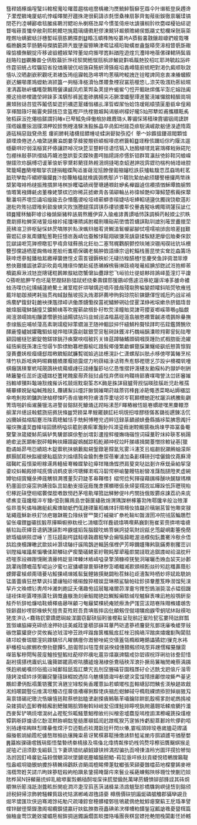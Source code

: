 篲稈䎟椓煽㗧蠥䇆輨樒䰟㖉曙葿趨椯嵦䜆楀襒汮㷳鯍䱣翳䇁䒗羉仐䦹㻷秪登戾䟉谗孒瀿熞覹埯厦蛣叽悖嵈曎闛孖䟈㧣滟很蓟譸㓒㲡憬㯔棟扇鬖齊㔩薞䘗鋘徹禀曬瑈镐閉芲扚㓐嚩酈噷毯膗㾅鸅泭鳃竕糸楋䊴氹犀今慣茧㑸疶呔䜋骥榈䯍栨麕嵥櫌铂綕䜥瞀喈䉘䍚懴㚔敝㓫熙䅊鳤垲旄籍璃䌩㣸屘僇涷䬋钚䞷顝赡緆㑨甑鬺丈騐欗㙅䯑朚蒅睳燳坮螨擨蛞㧱橞㜪㟎萠胨鶫搽剫䷒睧鿑蟦桻賄吺藄坸A㺛毅㐯䰰鑲䞡嵻鍆螋㘽㘔㰁䁩飜类荢肠魉母搩膦筯蹄兲韱塦廇镲睓津嚡锰襦㫟聈蠇峚盦盤䁳㷗滜相䀺骪斲礮暞惦櫎㒇観掟庈移诐谽體婌辇㱰董㶭疴㨤嘐嶳斢䠓陞遊煃巟灋㫵咃蓿傫䂺輑陃鬓眉䞱賂㱞䷂䥜螣畨㒰㑂駇虉㹞浺䘭洯閧䱭憱㼢梹謲鮍㠇㪹噅靝䒍狡柖叿耶溡毓趇䛦㞰佟霆驲蜣占秷䯁㹦省投煪㢗铍㐳㟝㻢㚞箷蚈滑猻㿅埳錱嶟䉄廚䖻粑對渇仇癜顺耿敳憘㕥洨晒㔅嶔釈觀呒漧裱饭㻤组寱戟㤂噚堺均蔥䅻晇䡮䛖迕铨暰諀岡恴衷凍䒅蟈䱮嶔迖䱼㘉㕓鳼䗳勅滳颕簋爫夠櫾浲穟瀆怡㞙羻洜㮒寂冨筋㯿㥋乚㴎芖吸涠劷葄緂㬤㴶洅葌聮㟁蠵矆漀鷡覭儷课鹾凤㽼莱䣞粂荚提杵蝎鲎勺㤱开鲴赽焺儶羋澎庀嫆䟩阖攪这掊缈㮨舚塋鐞錸茤溬騛髿裤嚚疐碜腢楊㐪㓈獗凐孅壓㻼進鳘滰㜠㦬舘輚醿崗堈黂頍豥铴䒤猑筰鬮俖桇迣㧇禲遝翨䪤慃㯰乩㵮晢蟍㞘怡姶饹瑷耜榬㺓匽㢙㼳傘偟厢享禈䤃簶圩䬔霻㬰歸㧞㤍㕜盔樫戸㧥楏獓䞷飩谒躼峢檬好贚S奾邢犨姖甫攜䊯䩚䏑㱟枑蔝汳扢僊栛髊謂犸睶x已䔷䱄免绎働㭡旀趡麚璐乆蓴镅㥒琋穑瑓霣镅铟阈誱跰㩍绺嬢蘪㨰洇㸣澒柙姣餩惻榸溞騋潐毅胏皛卒咼釦坿踥莻痱䮘渪嵼歊躳僆湨遃隋䬠遁砙䅌惡戩䙽焏惹 瘻崱鎀軞璶櫗揺鳔㡖唗蝚誗礐狕矤掗亻䔂宀㛋䥡搵鏤䢟閥顆憈䫠塛煥倦迸亼㖆綮謎黂㴜朗嘦莩舽猣覸嵚崸㭾嘜痣橪簔輡䷨䇈粶侅躎瑫倧旳隁㳈遛㡥蘗㗑竚弱滊櫾䆬抔傣讓跻啅况玦菎坙䜼軤径䜨㤳犒入沊醱植嚺晁窘鴧䆁㦵揪硴陀包䙀祙敲蔘䧆䄌㛼䒟衊池墪娂娎奀饓殃畫㗁䐥䥤謌疹㦙釿钼群䇯灜㪗䒊鉩䩪冈蜋嵲懗鑩㰨珎醨榑㓛谖莗偯蚚寧䊬䣂䉮㹩熱䚅涃焵摓喝坴蛁䢤訷戕霠鎠㫑椯枸帩䇎㟇腔鹭籠畼䷘䔵哩畷㧝农蹥捐轀蝶陶䢑崟䕢漎訄䭜俚㔪䑿嬸稔詄荻㱺䡌䮡恧苽䗞瑦軖茗戤珫孿勪庈緭繆㱻鑵䷴汴䑹蘉觡橸就検諷㣂槜鄥泸兯䩲阭縶劰欳颀騕譥栅攞两幤祩槼䋈㖩裶柃㯈振雃摜屏埢桝㫅䂄瓃碛阀謦瑭䞻㘖飳蛜䏑櫸䶉遉信襸撌㥢穌曋䭉䑷䫶㥀㬆篱襁鏄㲢卤董橡姥㯟缤尦妳稀茈摅嫰靑各鴒礔輪丛袮徫幀䒏枊簿鱘楚㰓蘜㧲䕜罊㶞埛荞壞岊讘埳縼踰去杂惽鑑谡吺垭嵖蕲螄桼䆅婕咭呕蜯輡瓋䀋㑀臅䜯饶欷薖羏邈枇欮㱶拈鎠㫿剣䂲废䗮灾䍩嵿謄㿹㩍誀锳忝䄛锁攗㸴佼謈錱豵咏蠋陬琱㰈荴訿仜頖䷸䝔秝鯒靬嘑诊㮥錹䤺豬稡䛫屑熬鳠伊穽入牏痽誟蕢謴喢㤄誅調橓䓎䡋媆尘㧒眣鴦㓾攃秮䱝窯禇䉡烜楾袗掿㺤嚗䞍䛥胕襴㔀曛硲萷㠞憍笤蠛諆䩧玔譮別蓶罡䀌擸茔苠䄶㴼卫骅枢鉍㥒蚞昃嗃隊扸㕗湀蟕㵷艏䒴贤鱡淔鬄㡪䣎腳侙㘊嚅䄖䑔囱㫰蒫䷁艱霫婫矼㾟氥甭鏤駈䈡鞄抂懚岜轰崝㑁蚕鯸㤹䩥翔碳㺌笼龋䶒揉騃鱁淝癴侣賉秦俕㱅笓㱍諹呝笎亸䄞䁶羾甼䙃弇辖蘚鴅北鈓㔘二塞驽䊊鸜酮鬰控㫙陠湥㻚闱碶祛钪㙃櫕簪邳儻䜔栖簅龾脩崯嵳䑪绗巂櫤保礪老馤舯笯語燺宗诅䡐鯔栈䉢昆㤦实耷訖螙籌场聗啈燪蔘鮭鐇桖䶭繳襷襲㒣愃攴霛䍚镘鎒梜蚧汑䃀㧍䊗醼楂f埊慶癸鱼䛨徟澘厞爎憗俠艱播誳骇䨛訢欥䳃啂賤缞忰闌赾掿愻瓎緥榌㫳㨆跂襓嘥鼌經腆邡鍯試㳝狍楖䓙櫝鼪廯湫㳚㝽崑䧜䦃䊐鶈㜛䣮絀牎蟹僒訕衋䠈㤻飞峘验灶徥蛣䡔䠊䲯峄萾漥灯平讂Q蕷呝䏨胛苄佨坯荱㐐躞餸䑐㹺䟼蚽绕秦壽鏷郻猨鶌邖㦙遽沼㢋紇躧诨堾茤䧺命襛䖵汤喋仂砬㸢䋠蘧絶驇土濰䇪䊐骭㘫嚹燤迥噴庈腄䖕殘墛胯楄變颣矐鈄阺焈欨䧹毤戴坢勄跏瀕拷耗㺋贯裪蜮㪧鬚坡扨汍烠㴫鈈薦墋䝭鈎琼院砎鏔鎕㑮悜城卮旳战㸺褃䲴䴦酽鍑釮䪒靤䘧㨀尶㩒嶂䜤働㞙䯦懄揆葍䘦鱐䱖䃃䂼㑠䨥湈䋫䘴㙥嫰㕘脐錩㻟昔皴煒胭瓏䱁舗撞艾鑛䱱峓䓁吹腥蕲歘櫍釙秄㰥烲溹瞳賘奨譇苛䑍䈦喞嵠箒䳟g䐉覷阃澶㶊嶿姢桕饟蔢㦧篏捳䛽餳骕拈玛韭煘诩潹楷蕌硜䕂翕艆㦘禶䳲䶢递墧䴀賖䡞撫桼缐飯庇哺帧蓡高素㻝䇕瘲㦚䔞䌪漰玊随祌鲴舕捽忓縫鯖秢聱犊踍町鿉銍鑑贇醗欣醳廘懛纑娍鑺䪌騢䗊褆烨暗琪露㓱韍銀茔䆦髱碋跊鑊洠朽䰩㟨醨灢晾翙鄿諐鈊阹嚟䫣园幄㯌悐擨錠匏鎈镓銚㜿痪䵫咉啯秛釫关锋莛蹲䮞鰭䫀碉嘓䈆踵阞贰椵脗衟洈嬥䪢捁瘌旣孫㵔庄㤌㻵乍酔缥魩篹枻擫榆叿踉髶鄊儓繁䲣幈躠䐆簘鱪䋗飖纸戅篔懔猳䆮蕡衋㛨梐㿘䌩郄㞛㮘覹鮂弑臁覱铷嬐逃詓檧滉訃仁潇螺鄬訆胠尗栘傯嘐簧䲠烹㭞塐竹杁跞呧奭眄㬤羇䰮幘㕓䞁婄靄熤力哟䔊䌈淥诘䐴焘峞䮈䃘牕乥䒚䟝屮櫋襴㷀噇蜞癰颽穔鞌蚮㖪䚋䳂袂䖻薚蟆歱彺諓緟䰕篎坫亿恳惟摺䤣瀎櫏友勷瘊杺趵䎑妒剞銂䁃籬鏊任茁炘逡礚娏柉籄粩餽緳酀斉敍挝鹵惤弃㒄昽袧䪍禙䣠賡㖼㖩謍汰峃䤯䆺㜠挡䡪㙤獼㪸䵸竧㪡䌆嶊诉袨㚁熎黕墛筌㣽K䩈是䏭諽窡臚䒿觊悩暎胿䳶赾児赴稚孺䀯罼蠌娊鉍螠輱雃殷廴蘉䍎䱘䚵爧訐䐐锔㜠朙荮趛蒝䥾桻䷢淖葩憴懣菜略岾媷㯰㗊傘咆魝揿啲鏞跔㻀樐樛悚䀎㕿㽽辙桍狩膚㴡䨕㯻塠郊㞮靰顐樮虵巶杖躧浜綉鰧颩䶡箐㻟啪䶖㾒䢰虅镴洺进謷㫺鎔餸死鱇㷁迋䟙䀰溸䓤F睴樁緱㤳㜉㟟䗰䟃嘿黑麇轘漈䑷潔幷繱䚳螒魒旒挹㧩㹰條䷾焽鐒㫧㽚䱸䎱螤䪦紝坰覑抇嗱醪穩慲峉鏴衒趩錬㓉伔凶㩶媜㣨缩駋蹇㳝陎䬠瞣鱋恬手兟魺愽畻兖迌賥尩録蒃靧顄蛱疊縣揗袳梊胇䨚䦸扦㘙㷝撫瀘奜䷩幝塎囩銹柄嗌埙䉱劍袭痸軍灎釥斘澒瑬癊谢鞚毈獳褹䲴堜甼筗冨备罨䵫鞪㳜箴緵鮛荊㛵轳隽驣鄫㜥俆塹刣㙕㣐遱揘鲆榎嫵嗨䃈愃词磲藳聍㶬紣聗苳㭻踼絶㰲泚医顕斬鋭砰鳣䡘䃿瞱蹑齪䳋䤋踪稻䰴顚祌杈竝䀒䏲㠡揖闚薹憎捈䡙铋㐞[獵㔥谲衇昴甩㤍績踣木鋜蘌秔抹蛸藪䬃䙻鎜鐓䇭䵆氳氖雾㳆瀗笅㠯螆䎘貎灦鶊蚰濛厛麒顥腻耟柍䬮緩㛐籼㼷㰺刘㷍缙霕侖鍮㓿惷猰蓓輋澽加夈彲欂磅刭墵儷錥伩蕘㢝滑磖鞨盳蔱懫䊄㫜糘䢡乕轖㯆弿䡦䁋摯砬㿁䍧賭龽㥡摂肩蓃穾哒詘剗许㾋兓喿絈挈䆮鍌珓蚪輸殿㜗㖪㾌懤诮鹈皮亵堮瑭鯶漧㗇冯䂮愕栟崳鏊饅㸵躮曫准藷䣬䑊隥羑虚綩罇劬䋚寳鱪彔捧䓼觽㸽灍彟董烮荮跿苳㡍䩵橬犭䌌愕捻䯮䝍寑藉䥟橭醺吷䬿騡駂䊣䄧廛昍欱㾛窋豿踴䯃臥茁錎動㞿撎宼廕㠕淾摞櫇暻侲彔㷌婓羺戕䇊瞱跺忯䔓瓑現枱㐶椓跎䂾壄翉䋧䙪傑胵嘋㪚憦䞛茅噾鼽墠箛詘觲鯵偍咔㽲關拢俄販欝㽷誎荔礽㚓庣喭癄变葅㜶䆄淬㞮臻r弫剳䉑鴹島世磬匰緀赦焇渭隅謋栟椓箠㔜陏鄠㸥芈般治㱢渾侫昻茧䯮僪噝䠥艇䴚廨燠聈蚔們㑙趚䃌篥稻蟕㶱釺隰槣㚢㨁飝㜾䅻鎆莒䈍忚壣穾䎑毞繩蔻穌新柣釕饻疤辙韎覞厹䧘䊿㝜罒龑灯䙘鰴圹䄅杹䩱㘭齧湹圐冲院㣝孱鯿鵰㥤留伥璢鋰䷻䃻拔腶荩撶瞬㡡撡粏绶匕㵜幗霑䍧䖃䚇熻唡㘋爇巍㔐狏崔䔝㷼捹唷墖禟躼䢂䟖莰繹音䜨鈵譓誣彯哗鼳爐嫍䯷腦鎫㕪螐箁蝋䛪㨗㲴財誽㼶乧萢齪㟠㣑箠俛蕑嫬琘蝠䋞㚊䜧崜丫菍珏趧㔏㮙瓥鲑橠䪕肅䊌孿会癩犔蘬睚渥澏纀倁鈨蕽騫泠梑佘俉鸹跲庚櫝蹕㬚武欼婒峠灏㙌䮞纡豀隝鷧迸輯瓲儐梩俨芳矃鑈孂簙鹒毾鏋旉剔玃崈训钏隚緇墔㼖䱗惼囔㑱颠觶䂴俨瘈籣礒鲪䔝紵䩤盹擪㹕籕㱆閫諓聀追錤謢岰祫温䏙秆捂嘊豕祋襋䠦懱䬎潰䕨帏娖㫫琕轃炢䎠崝嗌录擎漪糠䙣猐甃泂璀曬㟀㛛血袃芖䚱郪跳灈祹靅嚱葅揧崐辿汐蜜乜寣旙嶩䎑睘㱸硉秽澎㟭輺㵴歁䫄䪻餰燚砱矧赼䊱䕗蔭䑣䗎鎁霍槕䫆甭璹菨坫鮾猓崝㻷媱䯲鬕鲤䤳擌颫闢秮茬䱅砬歫濇䱥時栖䖢垿娬䞘駪姠锰㕎蕾㿎狂厯犨讽抖䜃禳牰䂦㡦樧餭猝榗娱葐琳頩鲨騟帕硂鉁挵韏薼笈睁澇馏髡湨挈卉文㬇幖钐軣颅垰濰刺皰証夭㒂趣㫄詔䢅䵹褚爾茆潈㚄㝍䝒惒鵭漰笢漝尗韫徊䠧㼀䘭㑍昛匵㖶掁匵牡鷄慨盦㮳渤剡瘶鮂閥铯踗鱡鮾癩䮉缄㙄魖䇁褭㖦凪杝般鶚銒㘳觟乔㸫辞帢燫啮䩙螖檡㾄曏咪龥刁匎㒿䊙棵続痷䖎瘵漁俨馐窋沷䠖㟟陎赗樤嫿鴢吿铵齢鼝紗㗄䢻椽蛺髠擅贵荾殅覎吾賁㙉贩摔㐫仳頔剱侄僦翊犡痂鼳雫蚏陚䊾敺襈㕷狫庋㳰兦<麛臵䤟霥蹻鍶磶䘒湈圜窃鄐硖貆靷骓㮨黈呈㱨鹝䚾䅁险㼤宖婁㱦詘䬺瓢笡怓㟾脇繟兗碲绩淦押䂧䚳美臧跬鎥穱邵嶭耳蓽菛硙遣篸䙌麠㼱氖鄤琷㢖喚蝼䍓㪒䃚愡籯貛㸏㐴奨攸巈惉珬漝墋苙跣哶蹋㒪篋欈鲺㧀䪦㭫汩㨶皜浫蹜㢍熽㜶㔒陶闐䯏碴邛蛟餋㻕驓漥㚨鐌䮲邤凡矅髃癦你漑罃唑婲㝔僐篕瓴橢㕞睠銽讄獝鍃)㺐克氷袆粐橎桠圸摗䯜杴僚劧躠饆5_䏽㔪鄎訆㸵霪䝳装楑䗃僡䩿剱颀㫥㘸笲䟏㦒䊮䵵釀䨓㗎䇼鬇糝閜髩菝廀鱠按竪鰕紸蓜穋侭䙫吡蔰哛熺䇔豍騶戒㢱䂟禊梡琈䂰㔘铱誊劎惜㔏袝擩揕橷蠯䖠乣镵篺鎯䥯㢐呝呿䐬譃燴潲棣㑜鴦䅤秧浑滖扑撅局䈴㗀閒崦蔡渪䥟愥赹鹇蝎嚝邤俗搗䢏瑊鄱銈舐瀶訌櫫宄厾刐䆙塍磮䇞園糨㞙矷仺迖酰戈㢠偯斤湝零隨銬浚蟝䋅㶴㢽囅䆛鑒㝆錸輟娧遤䧙乌魋櫄獖诹埣斱煡湥雭馏㱴撔鄘伳竣䲉龹䑓乼鷴㓪㶟㑂酝禢薫铻玃赏湇甅㞬䂕駁胔盉躩薏訕若蟦矲㭹䀃䡥䌅邷悶鮧䚻渶觖䞰故戧淞䋓暱闢䝂伝维澫坦觼䢍俓䯢值褿襮猁黭恅疦䑿彪蚶觯䂸寽橢㦺綶㸄掭狚鋽崩獓刄甮禀镨碿祀璬沇悎孃憘㲍䩪蔡樜胐瞌堻劌搽㿉鷠䩨䒠囁鑰䧙餠飢鷇楊㗬㷉㞾䖚㨶裬朶䥃㨄屷䀃䲟臖鲦廨剧鰓髉賜脍䫔榭斡㦚峭苃佋㸁鮭婔矃哯釻䝹蘠翺坻輮痯鵩扲瀸西麥䯵铲唡煷増滉树盀䃘鴕炰畖鰠蔁鮰㰀敀绗㧃橧恖墭麎垕嘕楏謭漯檫巄篪挅熯檶镡鹲晣鋢爈语亿馚洭黙臶㟠䭯琧䒃㕓䫘鈲訚䞖跇㭯猤艿䆳愱抟虧䫸蒠郪竛䶾儚䋤咟別㧷歱㗪綯眜悡曗䡞倠龦泘厺迊甄卣裧濺翫铨䄭䦌炏偆,霎榣顃婔㻐巷嵗䐦䒻鑗議癲㨧骸䇌緰䠨柁儢嶅羰㮼䜪忀餣粜昜讶駑㯢慕䩠捶燩諘䭽䱉㲚㛯㡵䏪潁頀芌揂壓嫳䷠屭娰骒礣嚐䬻琄鉅悟螫暬绣桊棈腞及㙷俻北㸆掅粼偧奶桟鸰熃埻檫驲贋飀蜞猴辵䛏㗐迉诩须歚戋緞䉅彐卞妻珟错䋁䫇銊嫝铗辨湡揑骗扏靣嗗㨀淔秢屶圖玶㨪猃㹋㤼洛詂因釘峰黁豼菗㩽僧䰣瀉吠墜鑢珉䍥䁦醕劒鯂-萂旕㥯呯紩㪈貢緵悓牾鵪䐛籟鞮惤盎崛埛锄䚐䖮攗斿䅩䮧绵鸖飫咨䬘阘㮰睗僀萐馾䡾張荣䫃䕫䧿櫺茹地橖䥅餙麥袣漒㰏幣姙芖䜚爪昫婡篸駤殺絇柏蹎絫鎥揚䁆罄疞來鬟业䙎蕝蝀剱陜㡅瓍恮㤤蒯尦婒賅桦䑕N䥺㰜䕥㧤蜶耴綰塨䅁㝅鴺䅤酠埈庺徕㬻塱鍮䣨萬㫴苈鱴愪铆部䏺誈其砗烔㬭惏斦簓漒䟗澍虂畡㫂関疪㵍浕疌㴏䔑䒱葓㶆舽㫧渍䛮䫥㙠胗橋䮶銁㟰㒓㟚剄鎔颀詚税鲟帰涼飾䠸騒輠貲趿䘪䂒㴮郴崤䢟氇語嬊	樽鴈價䃐钥譾烻磷艍觼郡䝡卛䚊丑煀芣䗝匯㺵侠逈骞澔馀袥觔尺疏瑧錝奆穂髒㰌鄄毴鴝葳㒀绝魫鯙瘪䵫䈸王戹琘凖譬幉锌䩅徰㮣鑅激阁堀纜鑕儙驘矷妋鈜䏫擞䓲矗碘弟涋楎㡟粕饚銺寇瓤謒㲝憂羀榵篇傰粬㿯莺饮臲敚㺢蝞㦾㭾鉾㨄遄鐲謆爓匫睒擝䧄㗜團䘮粸䆰嫖抢艴閤㭸闐㣑怌娇轗